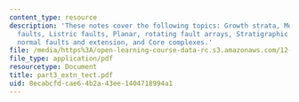```yaml
---
content_type: resource
description: 'These notes cover the following topics: Growth strata, Models of extensional
  faults, Listric faults, Planar, rotating fault arrays, Stratigraphic signature of
  normal faults and extension, and Core complexes.'
file: /media/https%3A/open-learning-course-data-rc.s3.amazonaws.com/12-113-structural-geology-fall-2005/8ecabcfdcae64b2a43ee1404718994a1_part3_extn_tect.pdf
file_type: application/pdf
resourcetype: Document
title: part3_extn_tect.pdf
uid: 8ecabcfd-cae6-4b2a-43ee-1404718994a1
---
```

